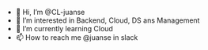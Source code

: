 - 👋 Hi, I’m @CL-juanse
- 👀 I’m interested in Backend, Cloud, DS ans Management
- 🌱 I’m currently learning Cloud
- 📫 How to reach me @juanse in slack

<!---
CL-juanse/CL-juanse is a ✨ special ✨ repository because its `README.md` (this file) appears on your GitHub profile.
You can click the Preview link to take a look at your changes.
--->
